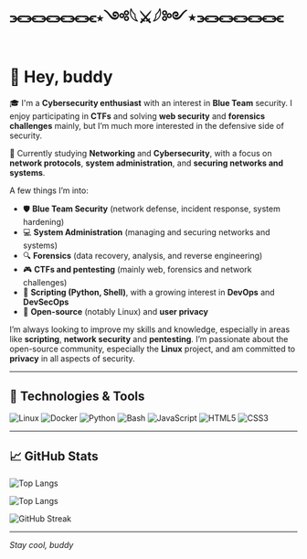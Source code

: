 # ⫘⫘⫘⫘⫘⫘⋆༺𓆩⚔𓆪༻⋆⫘⫘⫘⫘⫘⫘

# 👋 Hey, buddy

🎓 I'm a **Cybersecurity enthusiast** with an interest in **Blue Team** security. I enjoy participating in **CTFs** and solving **web security** and **forensics challenges** mainly, but I’m much more interested in the defensive side of security.

🐧 Currently studying **Networking** and **Cybersecurity**, with a focus on **network protocols**, **system administration**, and **securing networks and systems**.

A few things I’m into:
- 🛡️ **Blue Team Security** (network defense, incident response, system hardening)
- 💻 **System Administration** (managing and securing networks and systems)
- 🔍 **Forensics** (data recovery, analysis, and reverse engineering)
- 🎮 **CTFs and pentesting** (mainly web, forensics and network challenges)
- 🐍 **Scripting (Python, Shell)**, with a growing interest in **DevOps** and **DevSecOps**
- 🐧 **Open-source** (notably Linux) and **user privacy**

I’m always looking to improve my skills and knowledge, especially in areas like **scripting**, **network security** and **pentesting**. I’m passionate about the open-source community, especially the **Linux** project, and am committed to **privacy** in all aspects of security.

---

## 🔧 Technologies & Tools
![Linux](https://img.shields.io/badge/Linux-FCC624?style=for-the-badge&logo=linux&logoColor=black)
![Docker](https://img.shields.io/badge/Docker-2496ED?style=for-the-badge&logo=docker&logoColor=white)
![Python](https://img.shields.io/badge/Python-3776AB?style=for-the-badge&logo=python&logoColor=white)
![Bash](https://img.shields.io/badge/Bash-4EAA25?style=for-the-badge&logo=gnubash&logoColor=white)
![JavaScript](https://img.shields.io/badge/JavaScript-F7DF1E?style=for-the-badge&logo=javascript&logoColor=white)
![HTML5](https://img.shields.io/badge/HTML5-E34F26?style=for-the-badge&logo=html5&logoColor=white)
![CSS3](https://img.shields.io/badge/CSS3-1572B6?style=for-the-badge&logo=css3&logoColor=white)

---

## 📈 GitHub Stats
 ![Top Langs](https://github-readme-stats.vercel.app/api/top-langs/?username=caesesia&layout=compact&theme=vision-friendly-dark)

 ![Top Langs](https://github-readme-stats.vercel.app/api/pin/?username=caesesia&repo=discord&layout=compact&theme=vision-friendly-dark)

 ![GitHub Streak](https://streak-stats.demolab.com?user=caesesia&theme=vision-friendly-dark)

---
<!--
## 📫 If you’re into **defensive security**, **network administration**, **DevOps**, **open-source**, or **privacy**, feel free to connect :
- ✉️ Email: `R E D A C T E D`
- 🌐 Portfolio (in build): `R E D A C T E D`

---
-->

*Stay cool, buddy*
